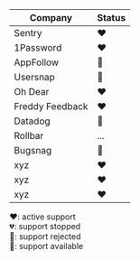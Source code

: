 Company | Status
------------ | -------------
Sentry | ❤️
1Password | ❤️
AppFollow | 🛑
Usersnap | 🛑
Oh Dear | ❤️
Freddy Feedback | ❤️
Datadog | 🛑
Rollbar | ...
Bugsnag | 🙏
xyz | ❤️
xyz | ❤️
xyz | ❤️

❤️: active support  
💔: support stopped  
🛑: support rejected  
🙏: support available
